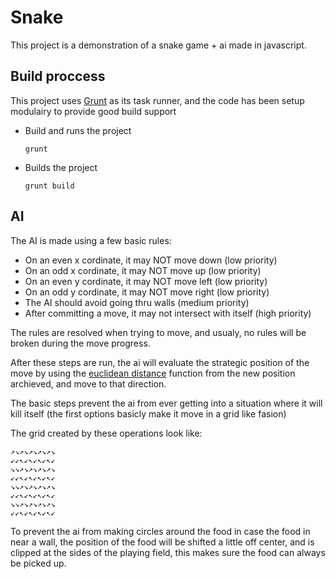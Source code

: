 # Snake

This project is a demonstration of a snake game + ai made in javascript.

## Build proccess

This project uses [Grunt](https://gruntjs.com/getting-started#working-with-an-existing-grunt-project) as its task runner, 
and the code has been setup modulairy to provide good build support

 * Build and runs the project
   ```shell
   grunt
   ```
  
 * Builds the project
   ```shell
   grunt build
   ```
   
## AI

The AI is made using a few basic rules:

* On an even x cordinate, it may NOT move down (low priority)
* On an odd x cordinate, it may NOT move up (low priority)
* On an even y cordinate, it may NOT move left (low priority)
* On an odd y cordinate, it may NOT move right (low priority)
* The AI should avoid going thru walls (medium priority)
* After committing a move, it may not intersect with itself (high priority)

The rules are resolved when trying to move, and usualy, no rules will be broken during the move progress.

After these steps are run, the ai will evaluate the strategic position of the move by using the 
[euclidean distance](https://en.wikipedia.org/wiki/Euclidean_distance) function from the new position archieved, 
and move to that direction.

The basic steps prevent the ai from ever getting into a situation where it will kill itself
(the first options basicly make it move in a grid like fasion)

The grid created by these operations look like:

    ↗️↘️↗️↘️↗️↘️↗️↘️↗️↘️
    ↙️↙️↖️↙️↖️↙️↖️↙️↖️↙️
    ↘️↘️↗️↘️↗️↘️↗️↘️↗️↘️
    ↙️↙️↖️↙️↖️↙️↖️↙️↖️↙️
    ↘️↘️↗️↘️↗️↘️↗️↘️↗️↘️
    ↙️↙️↖️↙️↖️↙️↖️↙️↖️↙️
    ↘️↘️↗️↘️↗️↘️↗️↘️↗️↘️
    ↙️↙️↖️↙️↖️↙️↖️↙️↖️↙️ 
    
To prevent the ai from making circles around the food in case the food in near a wall, the position of the food will be
shifted a little off center, and is clipped at the sides of the playing field, this makes sure the food can always be picked up.
